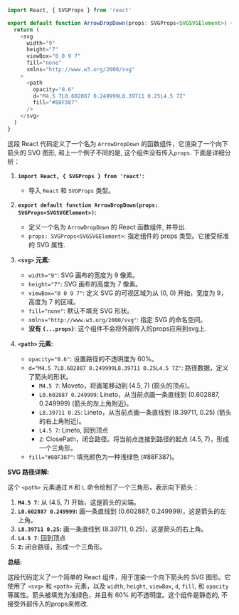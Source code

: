 ```javascript
import React, { SVGProps } from 'react'

export default function ArrowDropDown(props: SVGProps<SVGSVGElement>) {
  return (
    <svg
      width="9"
      height="7"
      viewBox="0 0 9 7"
      fill="none"
      xmlns="http://www.w3.org/2000/svg"
    >
      <path
        opacity="0.6"
        d="M4.5 7L0.602887 0.249999L8.39711 0.25L4.5 7Z"
        fill="#88F387"
      />
    </svg>
  )
}
```

这段 React 代码定义了一个名为 `ArrowDropDown` 的函数组件，它渲染了一个向下箭头的 SVG 图形, 和上一个例子不同的是, 这个组件没有传入`props`. 下面是详细分析：

1.  **`import React, { SVGProps } from 'react'`:**
    *   导入 `React` 和 `SVGProps` 类型。

2.  **`export default function ArrowDropDown(props: SVGProps<SVGSVGElement>)`:**
    *   定义一个名为 `ArrowDropDown` 的 React 函数组件, 并导出.
    *   `props: SVGProps<SVGSVGElement>`: 指定组件的 props 类型。它接受标准的 SVG 属性.

3.  **`<svg>` 元素:**
    *   `width="9"`: SVG 画布的宽度为 9 像素。
    *   `height="7"`: SVG 画布的高度为 7 像素。
    *   `viewBox="0 0 9 7"`: 定义 SVG 的可视区域为从 (0, 0) 开始，宽度为 9，高度为 7 的区域。
    *   `fill="none"`: 默认不填充 SVG 形状。
    *   `xmlns="http://www.w3.org/2000/svg"`: 指定 SVG 的命名空间。
     *   **没有 `{...props}`**: 这个组件不会将外部传入的props应用到svg上.

4.  **`<path>` 元素:**
    *   `opacity="0.6"`: 设置路径的不透明度为 60%。
    *   `d="M4.5 7L0.602887 0.249999L8.39711 0.25L4.5 7Z"`: 路径数据，定义了箭头的形状。
        *   `M4.5 7`: Moveto，将画笔移动到 (4.5, 7) (箭头的顶点)。
        *   `L0.602887 0.249999`: Lineto，从当前点画一条直线到 (0.602887, 0.249999) (箭头的左上角附近)。
        *   `L8.39711 0.25`: Lineto，从当前点画一条直线到 (8.39711, 0.25) (箭头的右上角附近)。
        *   `L4.5 7`: Lineto, 回到顶点
        *   `Z`: ClosePath，闭合路径。将当前点连接到路径的起点 (4.5, 7)，形成一个三角形。
    *   `fill="#88F387"`: 填充颜色为一种浅绿色 (#88F387)。

**SVG 路径详解:**

这个 `<path>` 元素通过 `M` 和 `L` 命令绘制了一个三角形，表示向下箭头：

1.  **`M4.5 7`:** 从 (4.5, 7) 开始，这是箭头的尖端。
2.  **`L0.602887 0.249999`:** 画一条直线到 (0.602887, 0.249999)，这是箭头的左上角。
3.  **`L8.39711 0.25`:** 画一条直线到 (8.39711, 0.25)，这是箭头的右上角。
4.  **`L4.5 7`**: 回到顶点
5.  **`Z`:** 闭合路径，形成一个三角形。

**总结:**

这段代码定义了一个简单的 React 组件，用于渲染一个向下箭头的 SVG 图形。它使用了 `<svg>` 和 `<path>` 元素，以及 `width`, `height`, `viewBox`, `d`, `fill`, 和 `opacity` 等属性。箭头被填充为浅绿色，并且有 60% 的不透明度。这个组件是静态的, 不接受外部传入的props来修改.
